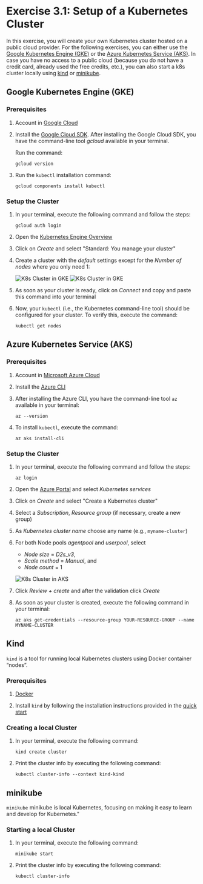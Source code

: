 # Exercise 3.1: Setup of a Kubernetes Cluster

In this exercise, you will create your own Kubernetes cluster hosted on a public cloud provider. For the following exercises, you can either use the [Google Kubernetes Engine (GKE)](https://cloud.google.com/kubernetes-engine/) or the [Azure Kubernetes Service (AKS)](https://azure.microsoft.com/en-us/services/kubernetes-service/).
In case you have no access to a public cloud (because you do not have a credit card, already used the free credits, etc.), you can also start a k8s cluster locally using [kind](https://kind.sigs.k8s.io/docs/user/quick-start/) or [minikube](https://minikube.sigs.k8s.io/docs/start/).


## Google Kubernetes Engine (GKE)

### Prerequisites
1. Account in [Google Cloud](http://cloud.google.com/)

1. Install the [Google Cloud SDK](https://cloud.google.com/sdk/install). After installing the Google Cloud SDK, you have the command-line tool *gcloud* available in your terminal. 

    Run the command: 
    ```console
    gcloud version
    ```
 
 1. Run the `kubectl` installation command:

    ```console
    gcloud components install kubectl
    ```

### Setup the Cluster
1. In your terminal, execute the following command and follow the steps:

    ```console
    gcloud auth login
    ```

1. Open the [Kubernetes Engine Overview](https://console.cloud.google.com/kubernetes)

2. Click on *Create* and select "Standard: You manage your cluster"

3. Create a cluster with the *default* settings except for the *Number of nodes* where you only need 1:

    ![K8s Cluster in GKE](./assets/create_gke_cluster1.png)
    ![K8s Cluster in GKE](./assets/create_gke_cluster2.png)

4. As soon as your cluster is ready, click on *Connect* and copy and paste this command into your terminal

5. Now, your `kubectl` (i.e., the Kubernetes command-line tool) should be configured for your cluster. To verify this, execute the command: 

    ```console
    kubectl get nodes
    ```

## Azure Kubernetes Service (AKS) 

### Prerequisites
1. Account in [Microsoft Azure Cloud](https://azure.microsoft.com/)

1. Install the [Azure CLI](https://docs.microsoft.com/en-us/cli/azure/install-azure-cli?view=azure-cli-latest)

1. After installing the Azure CLI, you have the command-line tool `az` available in your terminal:

    ```console
    az --version
    ```

1. To install `kubectl`, execute the command:

    ```console
    az aks install-cli
    ```

### Setup the Cluster
1. In your terminal, execute the following command and follow the steps:

    ```console
    az login
    ```

1. Open the [Azure Portal](https://portal.azure.com/) and select *Kubernetes services*

1. Click on *Create* and select "Create a Kubernetes cluster"

1. Select a *Subscription*, *Resource group* (if necessary, create a new group)

1. As *Kubernetes cluster name* choose any name (e.g., `myname-cluster`)

1. For both Node pools *agentpool* and *userpool*, select
     * *Node size* = *D2s_v3*, 
     * *Scale method* = *Manual*, and
     * *Node count* = 1

    ![K8s Cluster in AKS](./assets/create_aks_cluster.png)

2. Click *Review + create* and after the validation click *Create*

3. As soon as your cluster is created, execute the following command in your terminal:

    ```console
    az aks get-credentials --resource-group YOUR-RESOURCE-GROUP --name MYNAME-CLUSTER
    ```

## Kind

`kind` is a tool for running local Kubernetes clusters using Docker container “nodes”.

### Prerequisites
1. [Docker](https://docs.docker.com/get-docker/)

1. Install `kind` by following the installation instructions provided in the [quick start](https://kind.sigs.k8s.io/docs/user/quick-start/)

### Creating a local Cluster 
1. In your terminal, execute the following command:

    ```console
    kind create cluster
    ```

1. Print the cluster info by executing the following command:

    ```console
    kubectl cluster-info --context kind-kind
    ```

## minikube

`minikube` minikube is local Kubernetes, focusing on making it easy to learn and develop for Kubernetes."

### Starting a local Cluster 
1. In your terminal, execute the following command:

    ```console
    minikube start
    ```

1. Print the cluster info by executing the following command:

    ```console
    kubectl cluster-info
    ```
